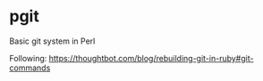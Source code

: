 # pgit

Basic git system in Perl

Following: https://thoughtbot.com/blog/rebuilding-git-in-ruby#git-commands
